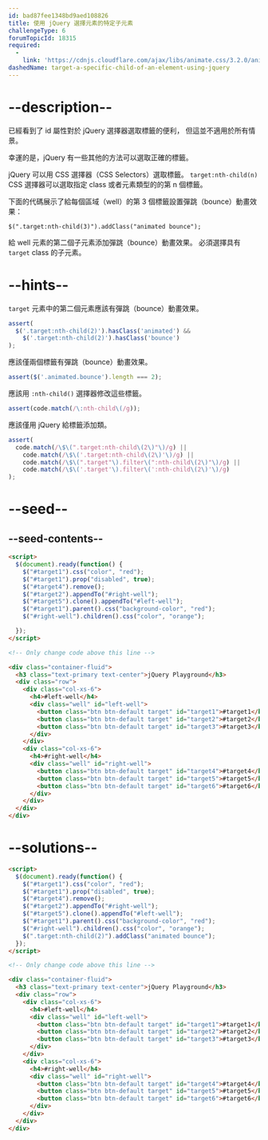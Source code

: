 ```yaml
---
id: bad87fee1348bd9aed108826
title: 使用 jQuery 選擇元素的特定子元素
challengeType: 6
forumTopicId: 18315
required:
  - 
    link: 'https://cdnjs.cloudflare.com/ajax/libs/animate.css/3.2.0/animate.css'
dashedName: target-a-specific-child-of-an-element-using-jquery
---
```


# --description--

已經看到了 id 屬性對於 jQuery 選擇器選取標籤的便利， 但這並不適用於所有情景。

幸運的是，jQuery 有一些其他的方法可以選取正確的標籤。

jQuery 可以用 CSS 選擇器（CSS Selectors）選取標籤。 `target:nth-child(n)` CSS 選擇器可以選取指定 class 或者元素類型的的第 n 個標籤。

下面的代碼展示了給每個區域（well）的第 3 個標籤設置彈跳（bounce）動畫效果：

`$(".target:nth-child(3)").addClass("animated bounce");`

給 well 元素的第二個子元素添加彈跳（bounce）動畫效果。 必須選擇具有 `target` class 的子元素。

# --hints--

`target` 元素中的第二個元素應該有彈跳（bounce）動畫效果。

```js
assert(
  $('.target:nth-child(2)').hasClass('animated') &&
    $('.target:nth-child(2)').hasClass('bounce')
);
```

應該僅兩個標籤有彈跳（bounce）動畫效果。

```js
assert($('.animated.bounce').length === 2);
```

應該用 `:nth-child()` 選擇器修改這些標籤。

```js
assert(code.match(/\:nth-child\(/g));
```

應該僅用 jQuery 給標籤添加類。

```js
assert(
  code.match(/\$\(".target:nth-child\(2\)"\)/g) ||
    code.match(/\$\('.target:nth-child\(2\)'\)/g) ||
    code.match(/\$\(".target"\).filter\(":nth-child\(2\)"\)/g) ||
    code.match(/\$\('.target'\).filter\(':nth-child\(2\)'\)/g)
);
```

# --seed--

## --seed-contents--

```html
<script>
  $(document).ready(function() {
    $("#target1").css("color", "red");
    $("#target1").prop("disabled", true);
    $("#target4").remove();
    $("#target2").appendTo("#right-well");
    $("#target5").clone().appendTo("#left-well");
    $("#target1").parent().css("background-color", "red");
    $("#right-well").children().css("color", "orange");

  });
</script>

<!-- Only change code above this line -->

<div class="container-fluid">
  <h3 class="text-primary text-center">jQuery Playground</h3>
  <div class="row">
    <div class="col-xs-6">
      <h4>#left-well</h4>
      <div class="well" id="left-well">
        <button class="btn btn-default target" id="target1">#target1</button>
        <button class="btn btn-default target" id="target2">#target2</button>
        <button class="btn btn-default target" id="target3">#target3</button>
      </div>
    </div>
    <div class="col-xs-6">
      <h4>#right-well</h4>
      <div class="well" id="right-well">
        <button class="btn btn-default target" id="target4">#target4</button>
        <button class="btn btn-default target" id="target5">#target5</button>
        <button class="btn btn-default target" id="target6">#target6</button>
      </div>
    </div>
  </div>
</div>
```

# --solutions--

```html
<script>
  $(document).ready(function() {
    $("#target1").css("color", "red");
    $("#target1").prop("disabled", true);
    $("#target4").remove();
    $("#target2").appendTo("#right-well");
    $("#target5").clone().appendTo("#left-well");
    $("#target1").parent().css("background-color", "red");
    $("#right-well").children().css("color", "orange");
    $(".target:nth-child(2)").addClass("animated bounce");
  });
</script>

<!-- Only change code above this line -->

<div class="container-fluid">
  <h3 class="text-primary text-center">jQuery Playground</h3>
  <div class="row">
    <div class="col-xs-6">
      <h4>#left-well</h4>
      <div class="well" id="left-well">
        <button class="btn btn-default target" id="target1">#target1</button>
        <button class="btn btn-default target" id="target2">#target2</button>
        <button class="btn btn-default target" id="target3">#target3</button>
      </div>
    </div>
    <div class="col-xs-6">
      <h4>#right-well</h4>
      <div class="well" id="right-well">
        <button class="btn btn-default target" id="target4">#target4</button>
        <button class="btn btn-default target" id="target5">#target5</button>
        <button class="btn btn-default target" id="target6">#target6</button>
      </div>
    </div>
  </div>
</div>
```

